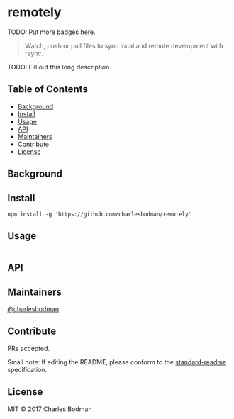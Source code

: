 # remotely

TODO: Put more badges here.

> Watch, push or pull files to sync local and remote development with rsync.

TODO: Fill out this long description.

## Table of Contents

- [Background](#background)
- [Install](#install)
- [Usage](#usage)
- [API](#api)
- [Maintainers](#maintainers)
- [Contribute](#contribute)
- [License](#license)

## Background

## Install

```
npm install -g 'https://github.com/charlesbodman/remotely'
```

## Usage

```
```

## API

## Maintainers

[@charlesbodman](https://github.com/@charlesbodman)

## Contribute

PRs accepted.

Small note: If editing the README, please conform to the [standard-readme](https://github.com/RichardLitt/standard-readme) specification.

## License

MIT © 2017 Charles Bodman
